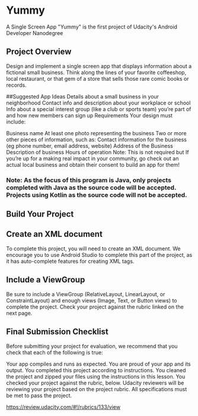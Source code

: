 # Yummy
A Single Screen App "Yummy" is the first project of Udacity's Android Developer Nanodegree

## Project Overview
Design and implement a single screen app that displays information about a fictional small business. Think along the lines of your favorite coffeeshop, local restaurant, or that gem of a store that sells those rare comic books or records.

##Suggested App Ideas
Details about a small business in your neighborhood
Contact info and description about your workplace or school
Info about a special interest group (like a club or sports team) you’re part of and how new members can sign up
Requirements
Your design must include:

Business name
At least one photo representing the business
Two or more other pieces of information, such as:
Contact information for the business (eg phone number, email address, website)
Address of the Business
Description of business
Hours of operation
Note: This is not required but If you’re up for a making real impact in your community, go check out an actual local business and obtain their consent to build an app for them!

### Note: As the focus of this program is Java, only projects completed with Java as the source code will be accepted. Projects using Kotlin as the source code will not be accepted.

## Build Your Project
## Create an XML document
To complete this project, you will need to create an XML document. We encourage you to use Android Studio to complete this part of the project, as it has auto-complete features for creating XML tags.

## Include a ViewGroup
Be sure to include a ViewGroup (RelativeLayout, LinearLayout, or ConstraintLayout) and enough views (Image, Text, or Button views) to complete the project. Check your project against the rubric linked on the next page.

 ## Final Submission Checklist
Before submitting your project for evaluation, we recommend that you check that each of the following is true:

Your app compiles and runs as expected.
You are proud of your app and its output.
You completed this project according to instructions.
You cleaned the project and zipped your files using the instructions in this lesson.
You checked your project against the rubric, below.
Udacity reviewers will be reviewing your project based on the project rubric. All specifications must be met to pass the project.

https://review.udacity.com/#!/rubrics/133/view
